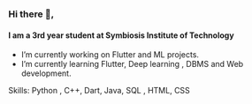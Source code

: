 ### Hi there 👋, 
#### I am a 3rd year student at Symbiosis Institute of Technology 

-  I’m currently working on Flutter and ML projects. 
-  I’m currently learning Flutter, Deep learning , DBMS and Web development.

Skills: Python , C++, Dart, Java, SQL , HTML, CSS





